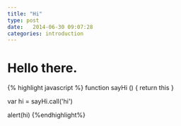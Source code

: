 ```yaml
---
title: "Hi"
type: post
date:   2014-06-30 09:07:28
categories: introduction
---
```


# Hello there.

{% highlight javascript %}
function sayHi () {
	return this
}

var hi = sayHi.call('hi')

alert(hi)
{%endhighlight%}

